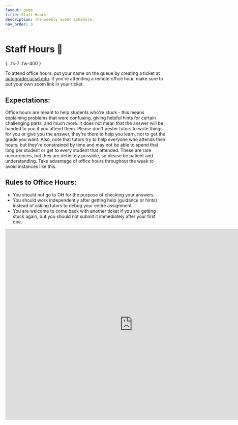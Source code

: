 ```yaml
---
layout: page
title: Staff Hours
description: The weekly event schedule.
nav_order: 3
---
```


# Staff Hours 📅
{: .fs-7 .fw-400 }

To attend office hours, put your name on the queue by creating a ticket at [autograder.ucsd.edu](https://autograder.ucsd.edu). If you're attending a remote office hour, make sure to put your own zoom link in your ticket.

## Expectations:
Office hours are meant to help students who're stuck - this means explaining problems that were confusing, giving helpful hints for certain challenging parts, and much more. It does not mean that the answer will be handed to you if you attend them. Please don't pester tutors to write things for you or give you the answer, they're there to help you learn, not to get the grade you want.
Also, note that tutors try to help everyone who attends their hours, but they're constrained by time and may not be able to spend that long per student or get to every student that attended. These are rare occurrences, but they are definitely possible, so please be patient and understanding. Take advantage of office hours throughout the week to avoid instances like this.

## Rules to Office Hours:
* You should not go to OH for the purpose of checking your answers.
* You should work independently after getting help (guidance or hints) instead of asking tutors to debug your entire assignment. 
* You are welcome to come back with another ticket if you are getting stuck again, but you should not submit it immediately after your first one.

<iframe src="https://calendar.google.com/calendar/embed?src=c_02ac6abcc57c856cbd8077db54251cf626b6e7d05c970017eb685282c665e431%40group.calendar.google.com&ctz=America%2FLos_Angeles" style="border: 0" width="800" height="600" frameborder="0" scrolling="no"></iframe>
